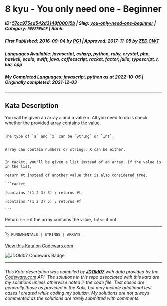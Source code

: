 # 8 kyu - You only need one - Beginner

##### **ID**: [57cc975ed542d3148f00015b](https://www.codewars.com/kata/57cc975ed542d3148f00015b) | **Slug**: [you-only-need-one-beginner](https://www.codewars.com/kata/57cc975ed542d3148f00015b) | **Category**: `REFERENCE` | **Rank**: <span style="color:white">8 kyu</span>

##### **First Published**: 2016-09-04 ***by*** [PG1](https://www.codewars.com/users/PG1) | **Approved**: 2017-11-05 ***by*** [ZED.CWT](https://www.codewars.com/users/ZED.CWT)

##### **Languages Available**: javascript, csharp, python, ruby, crystal, php, haskell, scala, swift, java, coffeescript, racket, factor, julia, typescript, r, lua, cpp

##### **My Completed Languages**: javascript, python ***as at*** 2022-10-05 | **Originally completed**: 2021-12-03

---

## Kata Description


You will be given an array `a` and a value `x`. All you need to do is check whether the provided array contains the value.



~~~if:swift

The type of `a` and `x` can be `String` or `Int`.

~~~

~~~if-not:swift

Array can contain numbers or strings. X can be either.

~~~

~~~if:racket

In racket, you'll be given a list instead of an array. If the value is in the list,

return #t instead of another value that is also considered true.

```racket

(contains '(1 2 3) 3) ; returns #t

(contains '(1 2 3) 5) ; returns #f

```

~~~



Return `true` if the array contains the value, `false` if not. 

---


🏷 `FUNDAMENTALS | STRINGS | ARRAYS`


[View this Kata on Codewars.com](https://www.codewars.com/kata/57cc975ed542d3148f00015b)

![](https://www.codewars.com/users/jdold07/badges/large "JDOld07 Codewars Badge")

---

###### *This Kata description was compiled by [**JDOld07**](https://tpstech.dev) with data provided by the [Codewars.com](https://www.codewars.com) API.  The solutions in this repo associated with this kata are my solutions unless otherwise noted in the code file.  Test cases are generally those as provided in the Kata, but may include additional test cases I created while coding my solution.  My solutions are not always commented as the solutions are rarely submitted with comments.*
